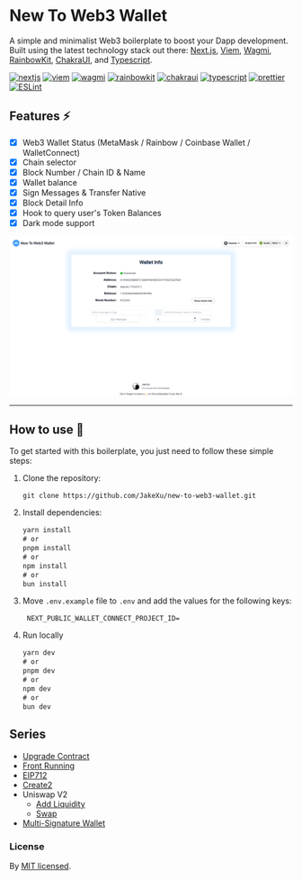 # New To Web3 Wallet

A simple and minimalist Web3 boilerplate to boost your Dapp development. Built using the latest technology stack out there: [Next.js](https://nextjs.org/), [Viem](https://viem.sh/), [Wagmi](https://wagmi.sh/), [RainbowKit](https://www.rainbowkit.com/), [ChakraUI](https://chakra-ui.com/), and [Typescript](https://www.typescriptlang.org/). 

[![nextjs]][nextjsURL]
[![viem]][viemURL]
[![wagmi]][wagmiURL]
[![rainbowkit]][rainbowkitURL]
[![chakraui]][chakrauiURL]
[![typescript]][typescriptURL]
[![prettier]][prettierURL]
[![ESLint]][eslintURL]

## Features ⚡

- [x] Web3 Wallet Status (MetaMask / Rainbow / Coinbase Wallet / WalletConnect)
- [x] Chain selector
- [x] Block Number / Chain ID & Name
- [x] Wallet balance
- [x] Sign Messages & Transfer Native
- [x] Block Detail Info
- [x] Hook to query user's Token Balances
- [x] Dark mode support

![Screenshot](./public/assets/screenshots/homepage.png)

---

## How to use 🤔

To get started with this boilerplate, you just need to follow these simple steps:

1. Clone the repository:

   ```
   git clone https://github.com/JakeXu/new-to-web3-wallet.git
   ```

2. Install dependencies:

   ```
   yarn install
   # or
   pnpm install
   # or
   npm install
   # or
   bun install
   ```

3. Move `.env.example` file to `.env` and add the values for the following keys:

   ```
    NEXT_PUBLIC_WALLET_CONNECT_PROJECT_ID=
   ```

4. Run locally

   ```
   yarn dev
   # or
   pnpm dev
   # or
   npm dev
   # or
   bun dev
   ```

## Series
- [Upgrade Contract](./scripts/upgrade/)
- [Front Running](./scripts/frontrunning/README.md)
- [EIP712](./contracts/eip712/README.md)
- [Create2](./contracts/create2/README.md)
- Uniswap V2
  - [Add Liquidity](./contracts/uniswapv2/README-Liquidity.md)
  - [Swap](./contracts/uniswapv2/README-Swap.md)
- [Multi-Signature Wallet](./contracts/multisig/README.md)

### License

By [MIT licensed](./LICENSE).

[nextjs]: https://img.shields.io/badge/Next.js_v14.2-000000?style=for-the-badge&logo=next.js&logoColor=FFFFFF
[nextjsURL]: https://nextjs.org/
[typescript]: https://img.shields.io/badge/typescript-375BD2?style=for-the-badge&logo=typescript&logoColor=61DAFB
[typescriptURL]: https://www.typescriptlang.org/
[chakraui]: https://img.shields.io/badge/ChakraUI-purple?style=for-the-badge&logo=ChakraUI&logoColor=319795
[chakrauiURL]: https://chakra-ui.com/
[wagmi]: https://img.shields.io/badge/Wagmi-35324a?style=for-the-badge&logo=Wagmi
[wagmiURL]: https://wagmi.sh/
[rainbowkit]: https://img.shields.io/badge/Rainbowkit-006600?style=for-the-badge&logo=rainbowkit
[rainbowkitURL]: https://github.com/rainbow-me/rainbowkit
[viem]: https://img.shields.io/badge/Viem-ffc517?style=for-the-badge&logo=viem
[viemURL]: https://viem.sh/
[prettier]: https://img.shields.io/badge/Prettier-360D3A?style=for-the-badge&logo=Prettier&logoColor=61DAFB
[prettierURL]: https://prettier.io/
[eslint]: https://img.shields.io/badge/ESLint-4B32C3?style=for-the-badge&logo=ESLint&logoColor=61DAFB
[eslintURL]: https://eslint.org/
